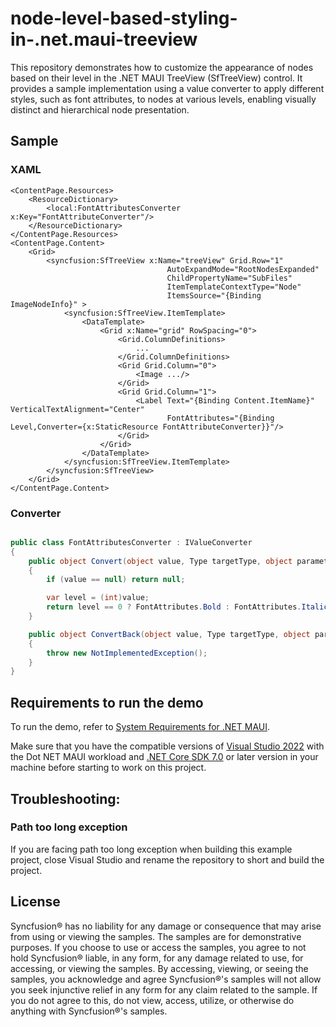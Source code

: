 # node-level-based-styling-in-.net.maui-treeview
This repository demonstrates how to customize the appearance of nodes based on their level in the .NET MAUI TreeView (SfTreeView) control. It provides a sample implementation using a value converter to apply different styles, such as font attributes, to nodes at various levels, enabling visually distinct and hierarchical node presentation.

## Sample

### XAML

```xaml
<ContentPage.Resources>
    <ResourceDictionary>
        <local:FontAttributesConverter x:Key="FontAttributeConverter"/>
    </ResourceDictionary>
</ContentPage.Resources>
<ContentPage.Content>
    <Grid>
        <syncfusion:SfTreeView x:Name="treeView" Grid.Row="1"
                                   AutoExpandMode="RootNodesExpanded"
                                   ChildPropertyName="SubFiles"
                                   ItemTemplateContextType="Node"                           
                                   ItemsSource="{Binding ImageNodeInfo}" >
            <syncfusion:SfTreeView.ItemTemplate>
                <DataTemplate>
                    <Grid x:Name="grid" RowSpacing="0">
                        <Grid.ColumnDefinitions>
                            ...
                        </Grid.ColumnDefinitions>
                        <Grid Grid.Column="0">
                            <Image .../>
                        </Grid>
                        <Grid Grid.Column="1">
                            <Label Text="{Binding Content.ItemName}" VerticalTextAlignment="Center" 
                                   FontAttributes="{Binding Level,Converter={x:StaticResource FontAttributeConverter}}"/>
                        </Grid>
                    </Grid>
                </DataTemplate>
            </syncfusion:SfTreeView.ItemTemplate>
        </syncfusion:SfTreeView>
    </Grid>
</ContentPage.Content>
```

### Converter

```csharp

public class FontAttributesConverter : IValueConverter
{
    public object Convert(object value, Type targetType, object parameter, CultureInfo culture)
    {
        if (value == null) return null;

        var level = (int)value;
        return level == 0 ? FontAttributes.Bold : FontAttributes.Italic;
    }

    public object ConvertBack(object value, Type targetType, object parameter, CultureInfo culture)
    {
        throw new NotImplementedException();
    }
}
```

## Requirements to run the demo

To run the demo, refer to [System Requirements for .NET MAUI](https://help.syncfusion.com/maui/system-requirements).

Make sure that you have the compatible versions of [Visual Studio 2022](https://visualstudio.microsoft.com/downloads/ ) with the Dot NET MAUI workload and [.NET Core SDK 7.0](https://dotnet.microsoft.com/en-us/download/dotnet/7.0) or later version in your machine before starting to work on this project.

## Troubleshooting:
### Path too long exception

If you are facing path too long exception when building this example project, close Visual Studio and rename the repository to short and build the project.

## License

Syncfusion® has no liability for any damage or consequence that may arise from using or viewing the samples. The samples are for demonstrative purposes. If you choose to use or access the samples, you agree to not hold Syncfusion® liable, in any form, for any damage related to use, for accessing, or viewing the samples. By accessing, viewing, or seeing the samples, you acknowledge and agree Syncfusion®'s samples will not allow you seek injunctive relief in any form for any claim related to the sample. If you do not agree to this, do not view, access, utilize, or otherwise do anything with Syncfusion®'s samples.
